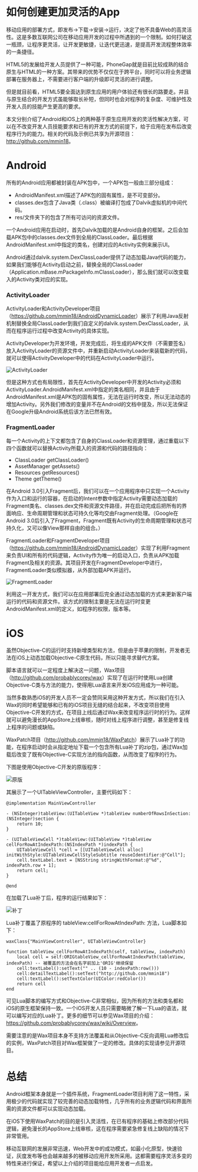 # 如何创建更加灵活的App

移动应用的部署方式，即发布->下载->安装->运行，决定了他不具备Web的高灵活性。这是多数互联网公司在移动应用开发的过程中所遇到的一个限制。如何打破这一瓶颈，让程序更灵活，让开发更敏捷，让迭代更迅速，是提高开发流程整体效率的一条捷径。

HTML5的发展给开发人员提供了一种可能，PhoneGap就是目前比较成熟的结合原生与HTML的一种方案。其带来的优势不仅仅在于跨平台，同时可以将业务逻辑部署在服务器上，不需要进行客户端的升级即可灵活的进行调整。

但是就目前看，HTML5要全面达到原生应用的用户体验还有很长的路要走。并且与原生结合的开发方式虽能够取长补短，但同时也会对程序的复杂度、可维护性及开发人员的技能产生更高的要求。

本文分别介绍了Android和iOS上的两种基于原生应用开发的灵活性解决方案，可以在不改变开发人员技能要求和已有的开发方式的前提下，给于应用在发布后改变程序行为的能力。相关的代码及示例已共享为开源项目：<http://github.com/mmin18>。

# Android

所有的Android应用都被封装在APK包中，一个APK包一般由三部分组成：

* AndroidManifest.xml描述了APK包的固有属性，是不可变部分。
* classes.dex包含了Java类（.class）被编译打包成了Dalvik虚拟机的中间代码。
* res/文件夹下的包含了所有可访问的资源文件。

一个Android应用在启动时，首先Dalvik加载的是Android自身的框架。之后会加载APK包中的classes.dex文件到全局的ClassLoader。最后根据AndroidManifest.xml中指定的类名，创建对应的Activity实例来展示UI。

Android通过dalvik.system.DexClassLoader提供了动态加载Java代码的能力，如果我们能够在Activity启动之前，替换全局的ClassLoader（Application.mBase.mPackageInfo.mClassLoader），那么我们就可以改变载入的Activity类对应的实现。

### ActivityLoader

ActivityLoader和ActivityDeveloper项目（<https://github.com/mmin18/AndroidDynamicLoader>）展示了利用Java反射机制替换全局ClassLoader到我们自定义的dalvik.system.DexClassLoader，从而在程序运行过程中改变Activity的具体实现。

ActivityDeveloper为开发环境，开发完成后，将生成的APK文件（不需要签名）放入ActivityLoader的资源文件中，并重新启动ActivityLoader来装载新的代码，就可以使得ActivityDeveloper中的代码在ActivityLoader中运行。

![ActivityLoader](ActivityLoader.png)

但是这种方式也有局限性，首先在ActivityDeveloper中开发的Activity必须和ActivityLoader.AndroidManifest.xml中指定的类名相同，并且由于AndroidManifest.xml是APK包的固有属性，无法在运行时改变，所以无法动态的增加Activity。另外我们修改的变量并不在Android的文档中提及，所以无法保证在Google升级Android系统后该方法已然有效。

### FragmentLoader

每一个Activity的上下文都包含了自身的ClassLoader和资源管理，通过重载以下四个函数就可以替换Activity所载入的资源和代码的路径指向：

* ClassLoader getClassLoader()
* AssetManager getAssets()
* Resources getResources()
* Theme getTheme()

在Android 3.0引入Fragment后，我们可以在一个应用程序中只实现一个Activity作为入口和运行的容器，在启动的Intent参数中指定Activity需要动态加载的Fragment类名、classes.dex文件和资源文件路径，并在启动完成后把所有的界面响应、生命周期管理和状态可持久化等均交由Fragment处理。（Google在Android 3.0后引入了Fragment，Fragment既有Activity的生命周期管理和状态可持久化，又可以像View那样自由的组合。）

FragmentLoader和FragmentDeveloper项目（<https://github.com/mmin18/AndroidDynamicLoader>）实现了利用Fragment来负责UI和所有的代码逻辑，Activity作为唯一的启动入口，负责从APK加载Fragment及相关的资源。其项目开发在FragmentDeveloper中进行，FragmentLoader类似模拟器，从外部加载APK并运行。

![FragmentLoader](FragmentLoader.png)

利用这一开发方式，我们可以在应用部署后完全通过动态加载的方式来更新客户端运行的代码和资源文件。该方式的限制主要是无法在运行时变更AndroidManifest.xml的定义，如程序的权限，版本等。

# iOS

虽然Objective-C的运行时支持新增类型和方法，但是由于苹果的限制，开发者无法在iOS上动态加载Objective-C原生代码，所以只能寻求替代方案。

脚本语言就可以一定程度上解决这一问题，Wax项目（<http://github.com/probablycorey/wax>）实现了在运行时使用Lua创建Objective-C类与方法的能力，使得用Lua语言来开发iOS应用成为一种可能。

当然多数熟悉iOS的开发人员不一定会赞同采用这种开发方式，所以我们在引入Wax的同时希望能够和已有的iOS项目无缝的结合起来，不改变项目使用Objective-C开发的方式，在项目上线后通过Wax来改变程序运行时的行为。这样就可以避免漫长的AppStore上线审核，随时对线上程序进行调整，甚至是修复线上程序的问题或缺陷。

WaxPatch项目（<http://github.com/mmin18/WaxPatch>）展示了Lua补丁的功能，在程序启动时会从指定地址下载一个包含所有Lua补丁的zip包，通过Wax加载后改变了既有Objective-C实现方法的指向函数，从而改变了程序的行为。

下图是使用Objective-C开发的原版程序：

![原版](WaxOriginal.png)

其展示了一个UITableViewController，主要代码如下：

    @implementation MainViewController
    
    - (NSInteger)tableView:(UITableView *)tableView numberOfRowsInSection:(NSInteger)section {
        return 10;
    }
    
    - (UITableViewCell *)tableView:(UITableView *)tableView cellForRowAtIndexPath:(NSIndexPath *)indexPath {
        UITableViewCell *cell = [[UITableViewCell alloc] initWithStyle:UITableViewCellStyleSubtitle reuseIdentifier:@"Cell"];
        cell.textLabel.text = [NSString stringWithFormat:@"%d", indexPath.row + 1];
        return cell;
    }
    
    @end

在加载了Lua补丁后，程序的运行结果如下：

![补丁](WaxPatched.png)

Lua补丁覆盖了原程序的 tableView:cellForRowAtIndexPath: 方法，Lua脚本如下：

    waxClass{"MainViewController", UITableViewController}
    
    function tableView_cellForRowAtIndexPath(self, tableView, indexPath)
    	local cell = self:ORIGtableView_cellForRowAtIndexPath(tableView, indexPath) -- 被覆盖的方法会在名字前加上'ORIG'继续保留
    	cell:textLabel():setText("" .. (10 - indexPath:row()))
    	cell:detailTextLabel():setText("http://github.com/mmin18")
    	cell:textLabel():setTextColor(UIColor:redColor())
    	return cell
    end

可见Lua脚本的编写方式和Objective-C非常相似，因为所有的方法和类名都和iOS的原生框架保持一致。一个iOS开发人员只需要略微了解一下Lua的语法，就可以编写对应的Lua补丁。更多的细节可以参见Wax项目的介绍：<https://github.com/probablycorey/wax/wiki/Overview>。

需要注意的是Wax项目本身不支持方法覆盖和从Objective-C反向调用Lua修改后的实例，WaxPatch项目对Wax框架做了一定的修改。具体的实现请参见开源项目。

# 总结

Android框架本身就是一个插件系统，FragmentLoader项目利用了这一特性，采用极少的代码就实现了较完善的动态加载特性，几乎所有的业务逻辑代码和界面所需的资源文件都可以实现动态加载。

在iOS下使用WaxPatch的目的是引入灵活性，在已有程序的基础上修改部分代码逻辑，避免漫长的AppStore上线审核，这在程序需要紧急修复线上缺陷的情况下非常管用。

移动互联网的发展非常迅速，Web开发中的成功模式，如最小化原型，快速验证，灰度发布等也会越来越多的被移动应用开发所采用。这都需要程序灵活多变的特性来进行保证，希望以上介绍的项目能给应用开发者一点启发。
